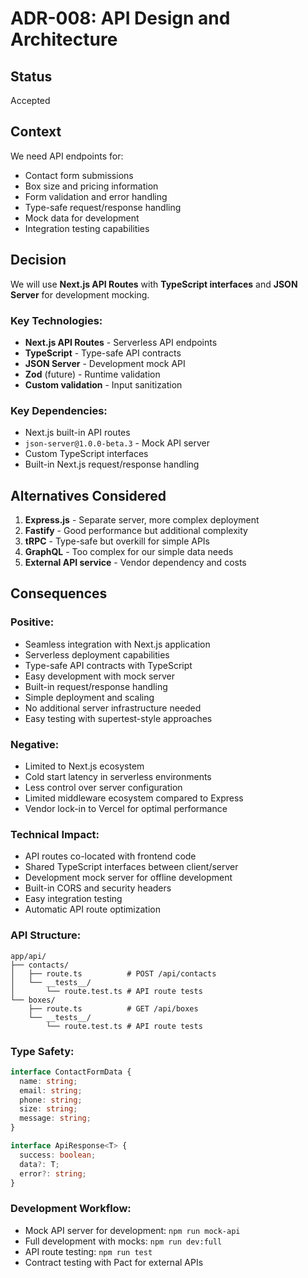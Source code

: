 # ADR-008: API Design and Architecture

## Status
Accepted

## Context
We need API endpoints for:
- Contact form submissions
- Box size and pricing information
- Form validation and error handling
- Type-safe request/response handling
- Mock data for development
- Integration testing capabilities

## Decision
We will use **Next.js API Routes** with **TypeScript interfaces** and **JSON Server** for development mocking.

### Key Technologies:
- **Next.js API Routes** - Serverless API endpoints
- **TypeScript** - Type-safe API contracts
- **JSON Server** - Development mock API
- **Zod** (future) - Runtime validation
- **Custom validation** - Input sanitization

### Key Dependencies:
- Next.js built-in API routes
- `json-server@1.0.0-beta.3` - Mock API server
- Custom TypeScript interfaces
- Built-in Next.js request/response handling

## Alternatives Considered
1. **Express.js** - Separate server, more complex deployment
2. **Fastify** - Good performance but additional complexity
3. **tRPC** - Type-safe but overkill for simple APIs
4. **GraphQL** - Too complex for our simple data needs
5. **External API service** - Vendor dependency and costs

## Consequences

### Positive:
- Seamless integration with Next.js application
- Serverless deployment capabilities
- Type-safe API contracts with TypeScript
- Easy development with mock server
- Built-in request/response handling
- Simple deployment and scaling
- No additional server infrastructure needed
- Easy testing with supertest-style approaches

### Negative:
- Limited to Next.js ecosystem
- Cold start latency in serverless environments
- Less control over server configuration
- Limited middleware ecosystem compared to Express
- Vendor lock-in to Vercel for optimal performance

### Technical Impact:
- API routes co-located with frontend code
- Shared TypeScript interfaces between client/server
- Development mock server for offline development
- Built-in CORS and security headers
- Easy integration testing
- Automatic API route optimization

### API Structure:
```
app/api/
├── contacts/
│   ├── route.ts          # POST /api/contacts
│   └── __tests__/
│       └── route.test.ts # API route tests
└── boxes/
    ├── route.ts          # GET /api/boxes
    └── __tests__/
        └── route.test.ts # API route tests
```

### Type Safety:
```typescript
interface ContactFormData {
  name: string;
  email: string;
  phone: string;
  size: string;
  message: string;
}

interface ApiResponse<T> {
  success: boolean;
  data?: T;
  error?: string;
}
```

### Development Workflow:
- Mock API server for development: `npm run mock-api`
- Full development with mocks: `npm run dev:full`
- API route testing: `npm run test`
- Contract testing with Pact for external APIs
